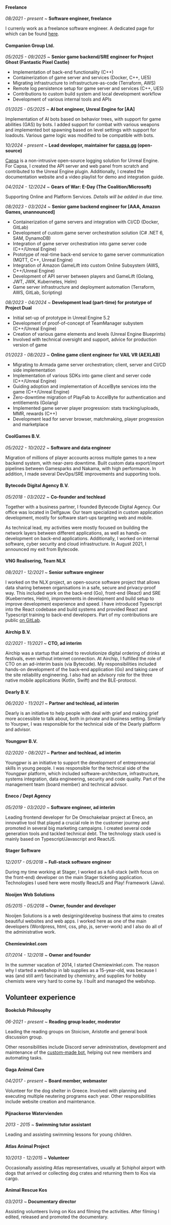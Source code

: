 #### Freelance

_08/2021 - present_ ~ **Software engineer, freelance**

I currenly work as a freelance software engineer. A dedicated page for which can be found [here](/freelance/).

#### Companion Group Ltd.

_05/2025 - 09/2025_ ~ **Senior game backend/SRE engineer for Project Ghost (Fantastic Pixel Castle)**

- Implementation of back-end functionality (C++)
- Containerization of game server and services (Docker, C++, UE5)
- Migrating infrastructure to infrastructure-as-code (Terraform, AWS)
- Remote log persistence setup for game server and services (C++, UE5)
- Contributions to custom build system and local development workflow
- Development of various internal tools and APIs

_01/2025 - 05/2025_ ~ **AI bot engineer, Unreal Engine for [AA]**

Implementation of AI bots based on behavior trees, with support for game abilities (GAS) by bots. I added support for combat with various weapons and implemented bot spawning based on level settings with support for loadouts. Various game logic was modified to be compatible with bots.

_10/2024 - present_ ~ **Lead developer, maintainer for [capsa.gg](https://capsa.gg) (open-source)**

[Capsa](https://capsa.gg) is a non-intrusive open-source logging solution for Unreal Engine. For Capsa, I created the API server and web panel from scratch and contributed to the Unreal Engine plugin. Additionally, I created the documentation website and a video playlist for demo and integration guide.

_04/2024 - 12/2024_ ~ **Gears of War: E-Day (The Coalition/Microsoft)**

Supporting Online and Platform Services. _Details will be added in due time._

_08/2023 - 03/2024_ ~ **Senior game backend engineer for [AAA, Amazon Games, unannounced]**

- Containerization of game servers and integration with CI/CD (Docker, GitLab)
- Development of custom game server orchestration solution (C# .NET 6, SAM, DynamoDB)
- Integration of game server orchestration into game server code (C++/Unreal Engine)
- Prototype of real-time back-end service to game server communication (MQTT, C++, Unreal Engine)
- Integration of Amazon GameLift into custom Online Subsystem (AWS, C++/Unreal Engine)
- Development of API server between players and GameLift (Golang, JWT, JWK, Kubernetes, Helm)
- Game server infrastructure and deployment automation (Terraform, AWS, GitLab, Scripting)

_08/2023 - 04/2024_ ~ **Development lead (part-time) for prototype of Project Dual**

- Initial set-up of prototype in Unreal Engine 5.2
- Development of proof-of-concept of TeamManager subystem (C++/Unreal Engine)
- Creation of various game elements and levels (Unreal Engine Blueprints)
- Involved with technical oversight and support, advice for production version of game

_01/2023 - 08/2023_ ~ **Online game client engineer for VAIL VR (AEXLAB)**

- Migrating to Armada game server orchestration; client, server and CI/CD side implementation
- Implementation of various SDKs into game client and server code (C++/Unreal Engine)
- Guiding adoption and implementation of AccelByte services into the game (C++/Unreal Engine)
- Zero-downtime migration of PlayFab to AccelByte for authentication and entitlements (Golang)
- Implemented game server player progression: stats tracking/uploads, MMR, rewards (C++)
- Development lead for server browser, matchmaking, player progression and marketplace

#### CoolGames B.V.

_05/2022 - 10/2022_ ~ **Software and data engineer**

Migration of millions of player accounts across multiple games to a new backend system, with near-zero downtime. Built custom data export/import pipelines between Gamesparks and Nakama, with high performance. In addition, I made several DevOps/SRE improvements and supporting tools.

#### Bytecode Digital Agency B.V.

_05/2018 - 03/2022_ ~ **Co-founder and techlead**

Together with a business partner, I founded Bytecode Digital Agency. Our office was located in Delfgauw. Our team specialized in custom application development, mostly for software start-ups targeting web and mobile.

As technical lead, my activities were mostly focused on building the network layers between different applications, as well as hands-on development on back-end applications. Additionally, I worked on internal software, cyber security and cloud infrastructure. In August 2021, I announced my exit from Bytecode.

#### VNG Realisering, Team NLX

_08/2021 - 12/2021_ ~ **Senior software engineer**

I worked on the NLX project, an open-source software project that allows data sharing between organisations in a safe, secure and privacy-proof way. This included work on the back-end (Go), front-end (React) and SRE (Kuebernetes, Helm), improvements in development and build setup to improve development experience and speed. I have introduced Typescript into the React codebase and build systems and provided React and Typescript training to back-end developers. Part of my contributions are public [on GitLab](https://gitlab.com/commonground/nlx/nlx/-/commits/master?search=Luciano).

#### Airchip B.V.

_02/2021 - 11/2021_ ~ **CTO, ad interim**

Airchip was a startup that aimed to revolutionize digital ordering of drinks at festivals, even without internet connection. At Airchip, I fulfilled the role of CTO on an ad-interim basis (via Bytecode). My responsibilities included hands-on development of the back-end application (Go) and taking care of the site reliability engineering. I also had an advisory role for the three native mobile applications (Kotlin, Swift) and the BLE-protocol.

#### Dearly B.V.

_06/2020 - 11/2021_ ~ **Partner and techlead, ad interim**

Dearly is an initiative to help people with deal with grief and making grief more accessible to talk about, both in private and business setting. Similarly to Yourpwr, I was responsible for the technical side of the Dearly platform and advisor.

#### Youngpwr B.V.

_02/2020 - 08/2021_ ~ **Partner and techlead, ad interim**

Youngpwr is an initiative to support the development of entrepreneurial skills in young people. I was responsible for the technical side of the Youngpwr platform, which included software-architecture, infrastructure, systems integration, data engineering, security and code quality. Part of the management team (board member) and technical advisor.

#### Eneco / Dept Agency

_05/2019 - 03/2020_ ~ **Software engineer, ad interim**

Leading frontend developer for De Omschakelaar project at Eneco, an innovative tool that played a crucial role in the customer journey and promoted in several big marketing campaigns. I created several code generation tools and tackled technical debt. The technology stack used is mainly based on Typescript/Javascript and ReactJS.

#### Stager Software

_12/2017 - 05/2018_ ~ **Full-stack software engineer**

During my time working at Stager, I worked as a full-stack (with focus on the front-end) developer on the main Stager ticketing application. Technologies I used here were mostly ReactJS and Play! Framework (Java).

#### Nooijen Web Solutions

_05/2015 - 05/2018_ ~ **Owner, founder and developer**

Nooijen Solutions is a web designing/develop business that aims to creates beautiful websites and web apps. I worked here as one of the main developers (Wordpress, html, css, php, js, server-work) and I also do all of the administrative work.

#### Chemiewinkel.com

_07/2014 - 12/2018_ ~ **Owner and founder**

In the summer vacation of 2014, I started Chemiewinkel.com. The reason why I started a webshop in lab supplies as a 15-year-old, was because I was (and still am!) fascinated by chemistry, and supplies for hobby chemists were very hard to come by. I built and managed the webshop.

## Volunteer experience

#### Bookclub Philosophy

_06-2021 - present_ ~ **Reading group leader, moderator**

Leading the reading groups on Stoicism, Aristotle and general book discussion group.

Other resonsibilities include Discord server administration, development and maintenance of the [custom-made bot](https://github.com/lucianonooijen/socrates-discord-bot), helping out new members and automating tasks.

#### Gaga Animal Care

_04/2017 - present_ ~ **Board member, webmaster**

Volunteer for the dog shelter in Greece. Involved with planning and executing multiple neutering programs each year.
Other responsibilities include website creation and maintenance.

#### Pijnackerse Watervienden

_2013 - 2015_ ~ **Swimming tutor assistant**

Leading and assisting swimming lessons for young children.

#### Atlas Animal Project

_10/2013 - 12/2015_ ~ **Volunteer**

Occasionally assisting Atlas representatives, usually at Schiphol airport with dogs that arrived or collecting dog crates and returning them to Kos via cargo.

#### Animal Rescue Kos

_03/2013_ ~ **Documentary director**

Assisting volunteers living on Kos and filming the activities. After filming I edited, released and promoted the documentary.

<!--Finished documentary: bit.ly/arkfilm or bit.ly/arkfilmgermany-->
